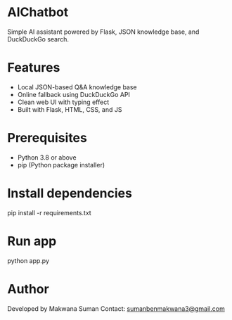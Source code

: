 # AIChatbot
Simple AI assistant powered by Flask, JSON knowledge base, and DuckDuckGo search.


# Features

- Local JSON-based Q&A knowledge base
- Online fallback using DuckDuckGo API
- Clean web UI with typing effect
- Built with Flask, HTML, CSS, and JS

# Prerequisites

- Python 3.8 or above
- pip (Python package installer)


# Install dependencies

pip install -r requirements.txt

# Run app

python app.py

# Author

Developed by Makwana Suman
Contact: sumanbenmakwana3@gmail.com
